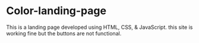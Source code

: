 # Color-landing-page
This is a landing page developed using HTML, CSS, &amp; JavaScript. this site is working fine but the buttons are not functional.
